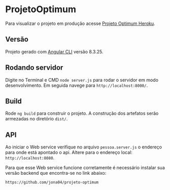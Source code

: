 # ProjetoOptimum

Para visualizar o projeto em produção acesse [Projeto Optimum Heroku](https://optimum-frontend.herokuapp.com/).

## Versão

Projeto gerado com [Angular CLI](https://github.com/angular/angular-cli) versão 8.3.25.

## Rodando servidor

Digite no Terminal e CMD `node server.js` para rodar o servidor em modo desenvolvimento. Em seguida navege para `http://localhost:8000/`.

## Build

Rode `ng build` para construir o projeto. A construção dos artefatos serão armezadas no diretório `dist/`.

## API

Ao iniciar o Web service verifique no arquivo `pessoa.server.js` o endereço para onde está apontado o api. Altere para o endereço local: `http://localhost:8080`.

Para que esse Web service funcione corretamente é necessário instalar sua versão backend que encontra-se no link abaixo:

```
https://github.com/jona04/projeto-optimum
```
